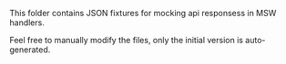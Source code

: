 This folder contains JSON fixtures for mocking api responsess in MSW handlers.

Feel free to manually modify the files, only the initial version is
auto-generated.
